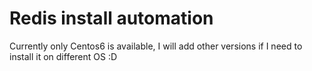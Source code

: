 # Redis install automation
Currently only Centos6 is available, I will add other versions if I need to install it on different OS :D